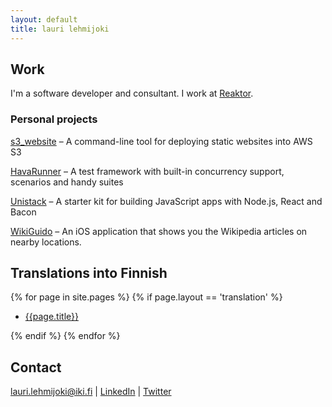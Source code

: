 ```yaml
---
layout: default
title: lauri lehmijoki
---
```

## Work

I'm a software developer and consultant. I work at [Reaktor](http://reaktor.fi).

### Personal projects

[s3_website](https://github.com/laurilehmijoki/s3_website) –
  A command-line tool for deploying static websites into AWS S3

[HavaRunner](https://github.com/havarunner/havarunner) –
  A test framework with built-in concurrency support, scenarios and handy suites

[Unistack](http://laurilehmijoki.github.io/unistack/) –
  A starter kit for building JavaScript apps with Node.js, React and Bacon

[WikiGuido](https://itunes.apple.com/us/app/wikiguido/id1136678529?mt=8) –
  An iOS application that shows you the Wikipedia articles on nearby locations.

## Translations into Finnish

{% for page in site.pages %}
  {% if page.layout == 'translation' %}

  * [{{page.title}}]({{page.url}})

  {% endif %}
{% endfor %}

## Contact

lauri.lehmijoki@iki.fi | [LinkedIn](http://fi.linkedin.com/in/laurilehmijoki) | [Twitter](https://twitter.com/laurilehmijoki)
